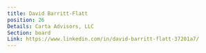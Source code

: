 ```yaml
---
title: David Barritt-Flatt
position: 26
Details: Carta Advisors, LLC
Section: board
Link: https://www.linkedin.com/in/david-barritt-flatt-37201a7/
---
```



